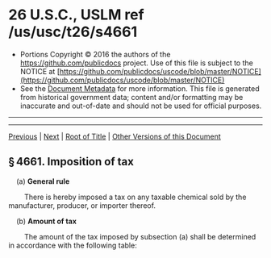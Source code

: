 ---
---

# 26 U.S.C., USLM ref /us/usc/t26/s4661

* Portions Copyright © 2016 the authors of the https://github.com/publicdocs project.
  Use of this file is subject to the NOTICE at [https://github.com/publicdocs/uscode/blob/master/NOTICE](https://github.com/publicdocs/uscode/blob/master/NOTICE)
* See the [Document Metadata](././../../../../../..//README.md) for more information.
  This file is generated from historical government data; content and/or formatting may be inaccurate and out-of-date and should not be used for official purposes.

----------
----------

[Previous](./../../../../../..//us/usc/t26/stD/ch38/schB/m__us_usc_t26_stD_ch38_schB.md) | [Next](./../../../../../..//us/usc/t26/stD/ch38/schB/m__us_usc_t26_s4662.md) | [Root of Title](./../../../../../../) | [Other Versions of this Document](https://publicdocs.github.io/go/links?ns=uslm&ref=%2Fus%2Fusc%2Ft26%2Fs4661)

## § 4661. Imposition of tax

    (a) __General rule__ 

        There is hereby imposed a tax on any taxable chemical sold by the manufacturer, producer, or importer thereof.

    (b) __Amount of tax__ 

        The amount of the tax imposed by subsection (a) shall be determined in accordance with the following table:

<table>

          <tr>

            <td> 

        In the case of:  </td>

            <td> 

        The tax is

        the following amount per ton  </td>

  </tr>

          <tr>

            <td> 

        Acetylene  </td>

            <td> 

        $4.87  </td>

  </tr>

          <tr>

            <td> 

        Benzene  </td>

            <td> 

        4.87  </td>

  </tr>

          <tr>

            <td> 

        Butane  </td>

            <td> 

        4.87  </td>

  </tr>

          <tr>

            <td> 

        Butylene  </td>

            <td> 

        4.87  </td>

  </tr>

          <tr>

            <td> 

        Butadiene  </td>

            <td> 

        4.87  </td>

  </tr>

          <tr>

            <td> 

        Ethylene  </td>

            <td> 

        4.87  </td>

  </tr>

          <tr>

            <td> 

        Methane  </td>

            <td> 

        3.44  </td>

  </tr>

          <tr>

            <td> 

        Naphthalene  </td>

            <td> 

        4.87  </td>

  </tr>

          <tr>

            <td> 

        Propylene  </td>

            <td> 

        4.87  </td>

  </tr>

          <tr>

            <td> 

        Toluene  </td>

            <td> 

        4.87  </td>

  </tr>

          <tr>

            <td> 

        Xylene  </td>

            <td> 

        4.87  </td>

  </tr>

          <tr>

            <td> 

        Ammonia  </td>

            <td> 

        2.64  </td>

  </tr>

          <tr>

            <td> 

        Antimony  </td>

            <td> 

        4.45  </td>

  </tr>

          <tr>

            <td> 

        Antimony trioxide  </td>

            <td> 

        3.75  </td>

  </tr>

          <tr>

            <td> 

        Arsenic  </td>

            <td> 

        4.45  </td>

  </tr>

          <tr>

            <td> 

        Arsenic trioxide  </td>

            <td> 

        3.41  </td>

  </tr>

          <tr>

            <td> 

        Barium sulfide  </td>

            <td> 

        2.30  </td>

  </tr>

          <tr>

            <td> 

        Bromine  </td>

            <td> 

        4.45  </td>

  </tr>

          <tr>

            <td> 

        Cadmium  </td>

            <td> 

        4.45  </td>

  </tr>

          <tr>

            <td> 

        Chlorine  </td>

            <td> 

        2.70  </td>

  </tr>

          <tr>

            <td> 

        Chromium  </td>

            <td> 

        4.45  </td>

  </tr>

          <tr>

            <td> 

        Chromite  </td>

            <td> 

        1.52  </td>

  </tr>

          <tr>

            <td> 

        Potassium dichromate  </td>

            <td> 

        1.69  </td>

  </tr>

          <tr>

            <td> 

        Sodium dichromate  </td>

            <td> 

        1.87  </td>

  </tr>

          <tr>

            <td> 

        Cobalt  </td>

            <td> 

        4.45  </td>

  </tr>

          <tr>

            <td> 

        Cupric sulfate  </td>

            <td> 

        1.87  </td>

  </tr>

          <tr>

            <td> 

        Cupric oxide  </td>

            <td> 

        3.59  </td>

  </tr>

          <tr>

            <td> 

        Cuprous oxide  </td>

            <td> 

        3.97  </td>

  </tr>

          <tr>

            <td> 

        Hydrochloric acid  </td>

            <td> 

        0.29  </td>

  </tr>

          <tr>

            <td> 

        Hydrogen fluoride  </td>

            <td> 

        4.23  </td>

  </tr>

          <tr>

            <td> 

        Lead oxide  </td>

            <td> 

        4.14  </td>

  </tr>

          <tr>

            <td> 

        Mercury  </td>

            <td> 

        4.45  </td>

  </tr>

          <tr>

            <td> 

        Nickel  </td>

            <td> 

        4.45  </td>

  </tr>

          <tr>

            <td> 

        Phosphorus  </td>

            <td> 

        4.45  </td>

  </tr>

          <tr>

            <td> 

        Stannous chloride  </td>

            <td> 

        2.85  </td>

  </tr>

          <tr>

            <td> 

        Stannic chloride  </td>

            <td> 

        2.12  </td>

  </tr>

          <tr>

            <td> 

        Zinc chloride  </td>

            <td> 

        2.22  </td>

  </tr>

          <tr>

            <td> 

        Zinc sulfate  </td>

            <td> 

        1.90  </td>

  </tr>

          <tr>

            <td> 

        Potassium hydroxide  </td>

            <td> 

        0.22  </td>

  </tr>

          <tr>

            <td> 

        Sodium hydroxide  </td>

            <td> 

        0.28  </td>

  </tr>

          <tr>

            <td> 

        Sulfuric acid  </td>

            <td> 

        0.26  </td>

  </tr>

          <tr>

            <td> 

        Nitric acid  </td>

            <td> 

        0.24  </td>

  </tr>

        </table>

        For periods before 1992, the item relating to xylene in the preceding table shall be applied by substituting “10.13” for “4.87”.

    (c) __Termination__ 

        No tax shall be imposed under this section during any period during which the Hazardous Substance Superfund financing rate under section 4611 does not apply.

(Added [Pub. L. 96–510, title II, § 211(a)][/us/pl/96/510/s211/a], Dec. 11, 1980, [94 Stat. 2798][/us/stat/94/2798]; amended [Pub. L. 99–499, title V, § 513(a)][/us/pl/99/499/s513/a], Oct. 17, 1986, [100 Stat. 1761][/us/stat/100/1761]; [Pub. L. 99–509, title VIII, § 8032(c)(3)][/us/pl/99/509/s8032/c/3], Oct. 21, 1986, [100 Stat. 1958][/us/stat/100/1958].)

 __Codification__ 

    Amendment by [Pub. L. 99–509, title VIII, § 8031(d)(2)][/us/pl/99/509/s8031/d/2], Oct. 21, 1986, [100 Stat. 1956][/us/stat/100/1956], to subsec. (c) of this section was not executed to text pursuant to [Pub. L. 99–509, title VIII, § 8031(e)(2)][/us/pl/99/509/s8031/e/2], which provided that the amendments made by section 8031 shall not take effect if the Superfund Amendments and Reauthorization Act of 1986 is enacted. The Superfund Amendments and Reauthorization Act of 1986 was enacted as [Pub. L. 99–499][/us/pl/99/499], approved Oct. 17, 1986.

 __Amendments__ 

    1986—Subsec. (b). [Pub. L. 99–499][/us/pl/99/499] inserted at end “For periods before 1992, the item relating to xylene in the preceding table shall be applied by substituting ‘10.13’ for ‘4.87’.”

    Subsec. (c). [Pub. L. 99–509][/us/pl/99/509] substituted “the Hazardous Substance Superfund financing rate under section 4611 does not apply” for “no tax is imposed under section 4611(a)”.

 __Effective Date of 1986 Amendments__ 

    Amendment by [Pub. L. 99–509][/us/pl/99/509] effective on commencement date as defined in former section 4611(f)(2), see [section 8032(d) of Pub. L. 99–509][/us/pl/99/509/s8032/d], set out as a note under [section 4611 of this title][/us/usc/t26/s4611].

[Pub. L. 99–499, title V, § 513(h)][/us/pl/99/499/s513/h], Oct. 17, 1986, [100 Stat. 1765][/us/stat/100/1765], as amended by [Pub. L. 99–514, § 2][/us/pl/99/514/s2], Oct. 22, 1986, [100 Stat. 2095][/us/stat/100/2095], provided that:

>     “(1)  __In general__  __.—__ 

>     Except as otherwise provided in this subsection, the amendments made by this section \[amending this section and [section 4662 of this title][/us/usc/t26/s4662]\] shall take effect on January 1, 1987.

>     “(2) __Repeal of tax on xylene for periods before__  __october 1, 1985__  __.—__ 

>         “(A) __Refund of tax previously imposed.—__ 

>             “(i)  __In general__  __.—__ 

>             In the case of any tax imposed by section 4661 of the Internal Revenue Code of 1986 \[formerly I.R.C. 1954\] on the sale or use of xylene before October 1, 1985, such tax (including interest, additions to tax, and additional amounts) shall not be assessed, and if assessed, the assessment shall be abated, and if collected shall be credited or refunded (with interest) as an overpayment.

>             “(ii)  __Condition to allowance__  __.—__ 

>             Clause (i) shall not apply to a sale of xylene unless the person who (but for clause (i)) would be liable for the tax imposed by section 4661 on such sale meets requirements similar to the requirements of paragraph (1) of section 6416(a) of such Code. For purposes of the preceding sentence, subparagraph (A) of section 6416(a)(1) of such Code shall be applied without regard to the material preceding ‘has not collected’.

>         “(B)  __Waiver of statute of limitations__  __.—__ 

>         If on the date of the enactment of this Act \[Oct. 17, 1986\] (or at any time within 1 year after such date of enactment) refund or credit of any overpayment of tax resulting from the application of subparagraph (A) is barred by any law or rule of law, refund or credit of such overpayment shall, nevertheless, be made or allowed if claim therefor is filed before the date 1 year after the date of the enactment of this Act.

>         “(C)  __Xylene to include isomers__  __.—__ 

>         For purposes of this paragraph, the term ‘xylene’ shall include any isomer of xylene whether or not separated.

>     “(3) __Inventory exchanges.—__ 

>         “(A)  __In general__  __.—__ 

>         Except as otherwise provided in this paragraph, the amendment made by subsection (f) \[amending [section 4662 of this title][/us/usc/t26/s4662]\] shall apply as if included in the amendments made by section 211 of the Hazardous Substance Response Revenue Act of 1980 \[[Pub. L. 96–510][/us/pl/96/510], enacting this chapter\].

>         “(B)  __Recipient must agree to treatment as manufacturer__  __.—__ 

>         In the case of any inventory exchange before January 1, 1987, the amendment made by subsection (f) shall apply only if the person receiving the chemical from the manufacturer, producer, or importer in the exchange agrees to be treated as the manufacturer, producer, or importer of such chemical for purposes of subchapter B of chapter 38 of the Internal Revenue Code of 1986.

>         “(C)  __Exception where manufacturer paid tax__  __.—__ 

>         In the case of any inventory exchange before January 1, 1987, the amendment made by subsection (f) shall not apply if the manufacturer, producer, or importer treated such exchange as a sale for purposes of section 4661 of such Code and paid the tax imposed by such section.

>         “(D)  __Registration requirements__  __.—__ 

>         Section 4662(c)(2)(B) of such Code (as added by subsection (f)) shall apply to exchanges made after December 31, 1986.

>     “(4)  __Exports of taxable substances__  __.—__ 

>     Subclause (II) of section 4662(e)(2)(A)(ii) of such Code (as added by this section) shall not apply to the export of any taxable substance (as defined in section 4672(a) of such Code) before January 1, 1989.

>     “(5) __Sales of intermediate hydrocarbon streams.—__ 

>         “(A)  __In general__  __.—__ 

>         Except as otherwise provided in this paragraph, the amendment made by subsection (g) \[amending [section 4662 of this title][/us/usc/t26/s4662]\] shall apply as if included in the amendments made by section 211 of the Hazardous Substances Response Revenue Act of 1980.

>         “(B)  __Purchaser must agree to treatment as manufacturer__  __.—__ 

>         In the case of any sale before January 1, 1987, of any intermediate hydrocarbon stream, the amendment made by subsection (g) shall apply only if the purchaser agrees to be treated as the manufacturer, producer, or importer for purposes of subchapter B of chapter 38 of such Code.

>         “(C)  __Exception where manufacturer paid tax__  __.—__ 

>         In the case of any sale before January 1, 1987, of any intermediate hydrocarbon stream, the amendment made by subsection (g) shall not apply if the manufacturer, producer, or importer of such stream paid the tax imposed by section 4661 with respect to such sale on all taxable chemicals contained in such stream.

>         “(D)  __Registration requirements__  __.—__ 

>         Section 4662(b)(10)(C) of such Code (as added by subsection (g)) shall apply to exchanges made after December 31, 1986.”

 __Effective Date__ 

    Subchapter effective Apr. 1, 1981, see [section 211(c) of Pub. L. 96–510][/us/pl/96/510/s211/c], set out as a note under [section 4611 of this title][/us/usc/t26/s4611].

----------

[Previous](./../../../../../..//us/usc/t26/stD/ch38/schB/m__us_usc_t26_stD_ch38_schB.md) | [Next](./../../../../../..//us/usc/t26/stD/ch38/schB/m__us_usc_t26_s4662.md) | [Root of Title](./../../../../../../) | [Other Versions of this Document](https://publicdocs.github.io/go/links?ns=uslm&ref=%2Fus%2Fusc%2Ft26%2Fs4661)

----------
----------

[/us/pl/96/510/s211/a]: https://publicdocs.github.io/go/links?ns=uslm&ref=%2Fus%2Fpl%2F96%2F510%2Fs211%2Fa
[/us/stat/94/2798]: https://publicdocs.github.io/go/links?ns=uslm&ref=%2Fus%2Fstat%2F94%2F2798
[/us/pl/99/499/s513/a]: https://publicdocs.github.io/go/links?ns=uslm&ref=%2Fus%2Fpl%2F99%2F499%2Fs513%2Fa
[/us/stat/100/1761]: https://publicdocs.github.io/go/links?ns=uslm&ref=%2Fus%2Fstat%2F100%2F1761
[/us/pl/99/509/s8032/c/3]: https://publicdocs.github.io/go/links?ns=uslm&ref=%2Fus%2Fpl%2F99%2F509%2Fs8032%2Fc%2F3
[/us/stat/100/1958]: https://publicdocs.github.io/go/links?ns=uslm&ref=%2Fus%2Fstat%2F100%2F1958
[/us/pl/99/509/s8031/d/2]: https://publicdocs.github.io/go/links?ns=uslm&ref=%2Fus%2Fpl%2F99%2F509%2Fs8031%2Fd%2F2
[/us/stat/100/1956]: https://publicdocs.github.io/go/links?ns=uslm&ref=%2Fus%2Fstat%2F100%2F1956
[/us/pl/99/509/s8031/e/2]: https://publicdocs.github.io/go/links?ns=uslm&ref=%2Fus%2Fpl%2F99%2F509%2Fs8031%2Fe%2F2
[/us/pl/99/499]: https://publicdocs.github.io/go/links?ns=uslm&ref=%2Fus%2Fpl%2F99%2F499
[/us/pl/99/499]: https://publicdocs.github.io/go/links?ns=uslm&ref=%2Fus%2Fpl%2F99%2F499
[/us/pl/99/509]: https://publicdocs.github.io/go/links?ns=uslm&ref=%2Fus%2Fpl%2F99%2F509
[/us/pl/99/509]: https://publicdocs.github.io/go/links?ns=uslm&ref=%2Fus%2Fpl%2F99%2F509
[/us/pl/99/509/s8032/d]: https://publicdocs.github.io/go/links?ns=uslm&ref=%2Fus%2Fpl%2F99%2F509%2Fs8032%2Fd
[/us/usc/t26/s4611]: https://publicdocs.github.io/go/links?ns=uslm&ref=%2Fus%2Fusc%2Ft26%2Fs4611
[/us/pl/99/499/s513/h]: https://publicdocs.github.io/go/links?ns=uslm&ref=%2Fus%2Fpl%2F99%2F499%2Fs513%2Fh
[/us/stat/100/1765]: https://publicdocs.github.io/go/links?ns=uslm&ref=%2Fus%2Fstat%2F100%2F1765
[/us/pl/99/514/s2]: https://publicdocs.github.io/go/links?ns=uslm&ref=%2Fus%2Fpl%2F99%2F514%2Fs2
[/us/stat/100/2095]: https://publicdocs.github.io/go/links?ns=uslm&ref=%2Fus%2Fstat%2F100%2F2095
[/us/usc/t26/s4662]: https://publicdocs.github.io/go/links?ns=uslm&ref=%2Fus%2Fusc%2Ft26%2Fs4662
[/us/usc/t26/s4662]: https://publicdocs.github.io/go/links?ns=uslm&ref=%2Fus%2Fusc%2Ft26%2Fs4662
[/us/pl/96/510]: https://publicdocs.github.io/go/links?ns=uslm&ref=%2Fus%2Fpl%2F96%2F510
[/us/usc/t26/s4662]: https://publicdocs.github.io/go/links?ns=uslm&ref=%2Fus%2Fusc%2Ft26%2Fs4662
[/us/pl/96/510/s211/c]: https://publicdocs.github.io/go/links?ns=uslm&ref=%2Fus%2Fpl%2F96%2F510%2Fs211%2Fc
[/us/usc/t26/s4611]: https://publicdocs.github.io/go/links?ns=uslm&ref=%2Fus%2Fusc%2Ft26%2Fs4611


